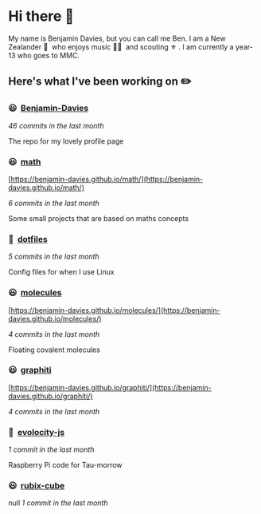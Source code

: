 # Hi there 👋

My name is Benjamin Davies, but you can call me Ben. I am a New Zealander 🥝 &nbsp;who enjoys music 🎸🎷 &nbsp;and scouting ⚜️ . I am currently a year-13 who goes to MMC.

## Here's what I've been working on ✏️


### 😃&nbsp; [Benjamin-Davies](https://github.com/Benjamin-Davies/Benjamin-Davies)

*46 commits in the last month*

The repo for my lovely profile page


### 😃&nbsp; [math](https://github.com/Benjamin-Davies/math)

[https://benjamin-davies.github.io/math/](https://benjamin-davies.github.io/math/)

*6 commits in the last month*

Some small projects that are based on maths concepts


### 🐧&nbsp; [dotfiles](https://github.com/Benjamin-Davies/dotfiles)

*5 commits in the last month*

Config files for when I use Linux


### 😃&nbsp; [molecules](https://github.com/Benjamin-Davies/molecules)

[https://benjamin-davies.github.io/molecules/](https://benjamin-davies.github.io/molecules/)

*4 commits in the last month*

Floating covalent molecules


### 😃&nbsp; [graphiti](https://github.com/Benjamin-Davies/graphiti)

[https://benjamin-davies.github.io/graphiti/](https://benjamin-davies.github.io/graphiti/)

*4 commits in the last month*




### 🚗&nbsp; [evolocity-js](https://github.com/Benjamin-Davies/evolocity-js)

*1 commit in the last month*

Raspberry Pi code for Tau-morrow


### 😃&nbsp; [rubix-cube](https://github.com/Benjamin-Davies/rubix-cube)
null
*1 commit in the last month*




